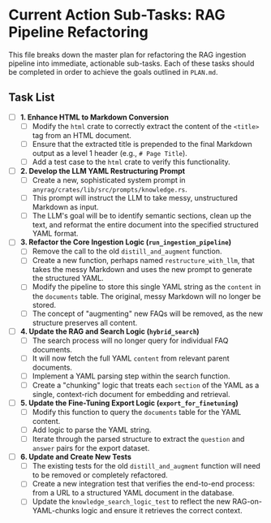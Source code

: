 # Current Action Sub-Tasks: RAG Pipeline Refactoring

This file breaks down the master plan for refactoring the RAG ingestion pipeline into immediate, actionable sub-tasks. Each of these tasks should be completed in order to achieve the goals outlined in `PLAN.md`.

## Task List

-   [ ] **1. Enhance HTML to Markdown Conversion**
    -   [ ] Modify the `html` crate to correctly extract the content of the `<title>` tag from an HTML document.
    -   [ ] Ensure that the extracted title is prepended to the final Markdown output as a level 1 header (e.g., `# Page Title`).
    -   [ ] Add a test case to the `html` crate to verify this functionality.

-   [ ] **2. Develop the LLM YAML Restructuring Prompt**
    -   [ ] Create a new, sophisticated system prompt in `anyrag/crates/lib/src/prompts/knowledge.rs`.
    -   [ ] This prompt will instruct the LLM to take messy, unstructured Markdown as input.
    -   [ ] The LLM's goal will be to identify semantic sections, clean up the text, and reformat the entire document into the specified structured YAML format.

-   [ ] **3. Refactor the Core Ingestion Logic (`run_ingestion_pipeline`)**
    -   [ ] Remove the call to the old `distill_and_augment` function.
    -   [ ] Create a new function, perhaps named `restructure_with_llm`, that takes the messy Markdown and uses the new prompt to generate the structured YAML.
    -   [ ] Modify the pipeline to store this single YAML string as the `content` in the `documents` table. The original, messy Markdown will no longer be stored.
    -   [ ] The concept of "augmenting" new FAQs will be removed, as the new structure preserves all content.

-   [ ] **4. Update the RAG and Search Logic (`hybrid_search`)**
    -   [ ] The search process will no longer query for individual FAQ documents.
    -   [ ] It will now fetch the full YAML `content` from relevant parent documents.
    -   [ ] Implement a YAML parsing step within the search function.
    -   [ ] Create a "chunking" logic that treats each `section` of the YAML as a single, context-rich document for embedding and retrieval.

-   [ ] **5. Update the Fine-Tuning Export Logic (`export_for_finetuning`)**
    -   [ ] Modify this function to query the `documents` table for the YAML content.
    -   [ ] Add logic to parse the YAML string.
    -   [ ] Iterate through the parsed structure to extract the `question` and `answer` pairs for the export dataset.

-   [ ] **6. Update and Create New Tests**
    -   [ ] The existing tests for the old `distill_and_augment` function will need to be removed or completely refactored.
    -   [ ] Create a new integration test that verifies the end-to-end process: from a URL to a structured YAML document in the database.
    -   [ ] Update the `knowledge_search_logic_test` to reflect the new RAG-on-YAML-chunks logic and ensure it retrieves the correct context.